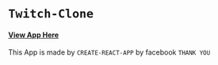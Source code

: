 # `Twitch-Clone`
   #### [View App Here](https://twitch-c2eda.web.app/)
This App is made by `CREATE-REACT-APP` by facebook
`THANK YOU`

